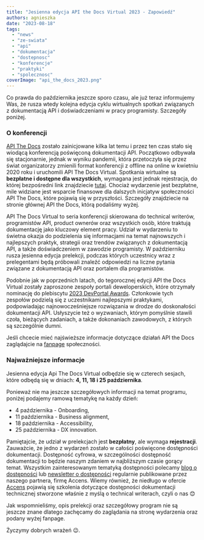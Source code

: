 ```yaml
---
title: "Jesienna edycja API the Docs Virtual 2023 - Zapowiedź"
authors: agnieszka
date: "2023-08-18"
tags:
  - "news"
  - "ze-swiata"
  - "api"
  - "dokumentacja"
  - "dostepnosc"
  - "konferencje"
  - "praktyki"
  - "spolecznosc"
coverImage: "api_the_docs_2023.png"
---
```


Co prawda do października jeszcze sporo czasu, ale już teraz informujemy Was, że
rusza wtedy kolejna edycja cyklu wirtualnych spotkań związanych z dokumentacją
API i doświadczeniami w pracy programisty. Szczegóły poniżej.

<!--truncate-->

### O konferencji

[API The Docs](https://apithedocs.org/) zostało zainicjowane kilka lat temu i
przez ten czas stało się wiodącą konferencją poświęconą dokumentacji API.
Początkowo odbywała się stacjonarnie, jednak w wyniku pandemii, która
przetoczyła się przez świat organizatorzy zmienili format konferencji z offline
na online w kwietniu 2020 roku i uruchomili API The Docs Virtual. Spotkania
wirtualne są **bezpłatne i dostępne dla wszystkich**, wymagana jest jednak
rejestracja, do której bezpośredni link znajdziecie
[tutaj](https://www.eventbrite.com/e/showcase-your-developer-portal-online-series-tickets-684667267227).
Chociaż wydarzenie jest bezpłatne, mile widziane jest wsparcie finansowe dla
dalszych inicjatyw społeczności API The Docs, które pojawią się w przyszłości.
Szczegóły znajdziecie na stronie głównej API the Docs, którą podaliśmy wyżej.

API The Docs Virtual to seria konferencji skierowana do technical writerów,
programistów API, product ownerów oraz wszystkich osób, które traktują
dokumentację jako kluczowy element pracy. Udział w wydarzeniu to świetna okazja
do podzielenia się informacjami na temat najnowszych i najlepszych praktyk,
strategii oraz trendów związanych z dokumentacją API, a także doświadczeniem w
zawodzie programisty. W październiku rusza jesienna edycja prelekcji, podczas
których uczestnicy wraz z prelegentami będą próbowali znaleźć odpowiedzi na
liczne pytania związane z dokumentacją API oraz portalem dla programistów.

Podobnie jak w poprzednich latach, do tegorocznej edycji API the Docs Virtual
zostały zaproszone zespoły portali deweloperskich, które otrzymały nominację do
plebiscytu [2023 DevPortal Awards](https://devportalawards.org/nominees).
Członkowie tych zespołów podzielą się z uczestnikami najlepszymi praktykami,
podpowiadając najnowocześniejsze rozwiązania w drodze do doskonałości
dokumentacji API. Usłyszycie też o wyzwaniach, którym pomyślnie stawili czoła,
bieżących zadaniach, a także dokonaniach zawodowych, z których są szczególnie
dumni.

Jeśli chcecie mieć najświeższe informacje dotyczące działań API the Docs
zaglądajcie
na [fanpage](https://www.facebook.com/APItheDocsConferences) społeczności.

### Najważniejsze informacje

Jesienna edycja Api The Docs Virtual odbędzie się w czterech sesjach, które
odbędą się w dniach: **4, 11, 18 i 25 października**.

Ponieważ nie ma jeszcze szczegółowych informacji na temat programu, poniżej
podajemy ramową tematykę na każdy dzień:

- 4 października - Onboarding,
- 11 października - Business alignment,
- 18 października - Accessibility,
- 25 października - DX innovation.

Pamiętajcie, że udział w prelekcjach jest **bezpłatny**, ale wymaga
**rejestracji**. Zauważcie, że jedno z wydarzeń zostało w całości poświęcone
dostępności dokumentacji. Dostępność cyfrowa, w szczególności dostępność
dokumentacji to będzie naszym zdaniem w najbliższym czasie gorący temat.
Wszystkim zainteresowanym tematyką dostępności polecamy
[blog o dostępności](https://accens.pl/blog/pl/) lub
[newsletter o dostępności](https://accens.pl/newsletter/) regularnie publikowane
przez naszego partnera, firmę Accens. Wiemy również, że niedługo w ofercie
[Accens](https://accens.pl/) pojawią się szkolenia dotyczące dostępności
dokumentacji technicznej stworzone właśnie z myślą o technical writerach, czyli
o nas 😊

Jak wspomnieliśmy, opis prelekcji oraz szczegółowy program nie są jeszcze znane
dlatego zachęcamy do zaglądania na stronę wydarzenia oraz podany wyżej fanpage.

Życzymy dobrych wrażeń 😉.
